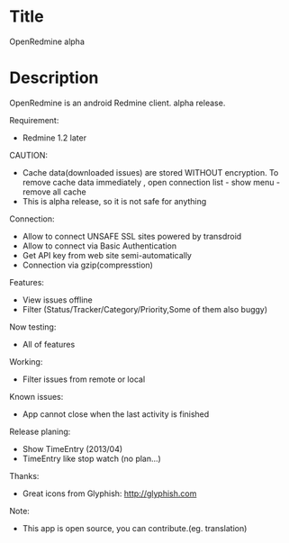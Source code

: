 Title
===========
OpenRedmine alpha

Description
==========
OpenRedmine is an android Redmine client. alpha release.

Requirement:
* Redmine 1.2 later

CAUTION:
* Cache data(downloaded issues) are stored WITHOUT encryption. To remove cache data immediately , open connection list - show menu - remove all cache 
* This is alpha release, so it is not safe for anything

Connection:
* Allow to connect UNSAFE SSL sites powered by transdroid
* Allow to connect via Basic Authentication
* Get API key from web site semi-automatically
* Connection via gzip(compresstion)

Features:
* View issues offline
* Filter (Status/Tracker/Category/Priority,Some of them also buggy)

Now testing:
* All of features

Working:
* Filter issues from remote or local

Known issues:
* App cannot close when the last activity is finished

Release planing:
* Show TimeEntry (2013/04)
* TimeEntry like stop watch (no plan...)

Thanks:
* Great icons from Glyphish: http://glyphish.com

Note:
* This app is open source, you can contribute.(eg. translation)